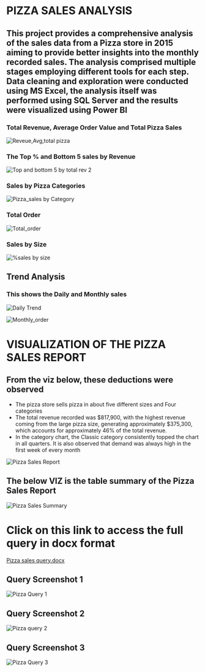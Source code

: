 # PIZZA SALES ANALYSIS

## This project provides a comprehensive analysis of the sales data from a Pizza store in 2015 aiming to provide better insights into the monthly recorded sales. The analysis comprised multiple stages employing different tools for each step. Data cleaning and exploration were conducted using MS Excel, the analysis itself was performed using SQL Server and the results were visualized using Power BI

### Total Revenue, Average Order Value and Total Pizza Sales
![Reveue,Avg,total pizza](https://github.com/Remilekunolamide/SQLPROJECTS/assets/134251336/8a158d40-e32d-499c-a5ea-badd00112276)

### The Top % and Bottom 5 sales by Revenue
![Top and bottom 5 by total rev 2](https://github.com/Remilekunolamide/SQLPROJECTS/assets/134251336/2ecfb6c1-198f-4aea-896f-acd842ddd495)

### Sales by Pizza Categories
![Pizza_sales by Category](https://github.com/Remilekunolamide/SQLPROJECTS/assets/134251336/aff4f136-a998-42c5-88dc-beac29e0496c)

### Total Order
![Total_order](https://github.com/Remilekunolamide/SQLPROJECTS/assets/134251336/fd5ab082-f418-455b-828d-636d73ebe280)

### Sales by Size
![%sales by size](https://github.com/Remilekunolamide/SQLPROJECTS/assets/134251336/891bdd23-77fc-4309-9d55-7d565a96f802)

## Trend Analysis
### This shows the Daily and Monthly sales
![Daily Trend](https://github.com/Remilekunolamide/SQLPROJECTS/assets/134251336/658a083f-da59-413a-8798-b2d323739ad9)

![Monthly_order](https://github.com/Remilekunolamide/SQLPROJECTS/assets/134251336/dbe3665e-aca8-424d-9a8e-8c223adaf24a)

# VISUALIZATION OF THE PIZZA SALES REPORT

## From the viz below, these deductions were observed

- The pizza store sells pizza in about five different sizes and Four categories
- The total revenue recorded was $817,900, with the highest revenue coming from the large pizza size, generating approximately $375,300, which accounts for approximately 46% of the total revenue. 
- In the category chart, the Classic category consistently topped the chart in all quarters. It is also observed that demand was always high in the first week of every month

![Pizza Sales Report](https://github.com/Remilekunolamide/SQLPROJECTS/assets/134251336/00879585-ce6d-4a4b-b02d-3edd5c7b5658)

## The below VIZ is the table summary of the Pizza Sales Report
![Pizza Sales Summary](https://github.com/Remilekunolamide/SQLPROJECTS/assets/134251336/d5e7cabc-7d3e-4bf6-8aa8-4f2d3f9fcfc0)

# Click on this link to access the full query in docx format
[Pizza sales query.docx](https://github.com/Remilekunolamide/SQLPROJECTS/files/13691190/Pizza.sales.query.docx)

## Query Screenshot 1
![Pizza Query 1](https://github.com/Remilekunolamide/SQLPROJECTS/assets/134251336/1a40a97f-28c3-4954-8fc3-36ad80a636a0)

## Query Screenshot 2
![Pizza query 2](https://github.com/Remilekunolamide/SQLPROJECTS/assets/134251336/deb6c1aa-20ca-4cef-a790-1813a2603915)

## Query Screenshot 3

![Pizza Query 3](https://github.com/Remilekunolamide/SQLPROJECTS/assets/134251336/2e20e75e-6379-41e1-850a-5e0895413067)


